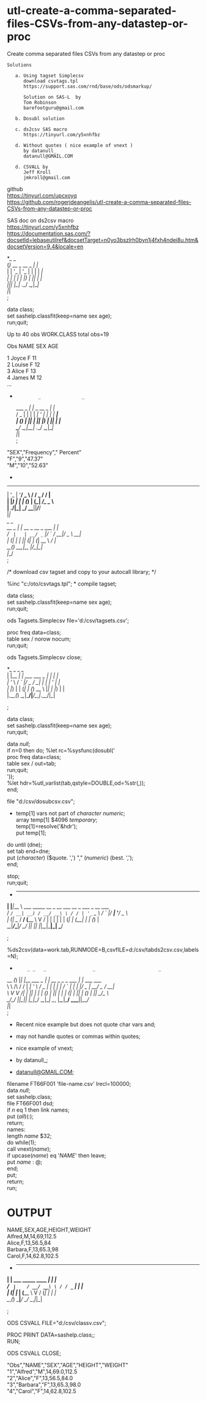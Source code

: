 # utl-create-a-comma-separated-files-CSVs-from-any-datastep-or-proc
Create comma separated files CSVs from any datastep or proc                                                                          
                                                                                                                                     
    Solutions                                                                                                                        
                                                                                                                                     
       a. Using tagset Simplecsv                                                                                                     
          download csvtags.tpl                                                                                                       
          https://support.sas.com/rnd/base/ods/odsmarkup/                                                                            
                                                                                                                                     
          Solution on SAS-L  by                                                                                                      
          Tom Robinson                                                                                                               
          barefootguru@gmail.com                                                                                                     
                                                                                                                                     
       b. Dosubl solution                                                                                                            
                                                                                                                                     
       c. ds2csv SAS macro                                                                                                           
          https://tinyurl.com/y5xnhfbz                                                                                               
                                                                                                                                     
       d. Without quotes ( nice example of vnext )                                                                                   
          by datanull_                                                                                                               
          datanull@GMAIL.COM                                                                                                         
                                                                                                                                     
       d. CSVALL by                                                                                                                  
          Jeff Kroll                                                                                                                 
          jmkroll@gmail.com                                                                                                          
                                                                                                                                     
github                                                                                                                               
https://tinyurl.com/upcxoyq                                                                                                          
https://github.com/rogerjdeangelis/utl-create-a-comma-separated-files-CSVs-from-any-datastep-or-proc                                 
                                                                                                                                     
SAS doc on ds2csv macro                                                                                                              
https://tinyurl.com/y5xnhfbz                                                                                                         
https://documentation.sas.com/?docsetId=lebaseutilref&docsetTarget=n0yo3bszlrh0byn1j4fxh4ndei8u.htm&docsetVersion=9.4&locale=en      
                                                                                                                                     
*_                   _                                                                                                               
(_)_ __  _ __  _   _| |_                                                                                                             
| | '_ \| '_ \| | | | __|                                                                                                            
| | | | | |_) | |_| | |_                                                                                                             
|_|_| |_| .__/ \__,_|\__|                                                                                                            
        |_|                                                                                                                          
;                                                                                                                                    
                                                                                                                                     
data class;                                                                                                                          
   set sashelp.classfit(keep=name sex age);                                                                                          
run;quit;                                                                                                                            
                                                                                                                                     
Up to 40 obs WORK.CLASS total obs=19                                                                                                 
                                                                                                                                     
Obs    NAME       SEX    AGE                                                                                                         
                                                                                                                                     
  1    Joyce       F      11                                                                                                         
  2    Louise      F      12                                                                                                         
  3    Alice       F      13                                                                                                         
  4    James       M      12                                                                                                         
 ...                                                                                                                                 
                                                                                                                                     
*             _               _                                                                                                      
   ___  _   _| |_ _ __  _   _| |_                                                                                                    
  / _ \| | | | __| '_ \| | | | __|                                                                                                   
 | (_) | |_| | |_| |_) | |_| | |_                                                                                                    
  \___/ \__,_|\__| .__/ \__,_|\__|                                                                                                   
                 |_|                                                                                                                 
;                                                                                                                                    
                                                                                                                                     
"SEX","Frequency"," Percent"                                                                                                         
"F","9","47.37"                                                                                                                      
"M","10","52.63"                                                                                                                     
                                                                                                                                     
*                                                                                                                                    
 _ __  _ __ ___   ___ ___  ___ ___                                                                                                   
| '_ \| '__/ _ \ / __/ _ \/ __/ __|                                                                                                  
| |_) | | | (_) | (_|  __/\__ \__ \                                                                                                  
| .__/|_|  \___/ \___\___||___/___/                                                                                                  
|_|                                                                                                                                  
           _                       _                                                                                                 
  __ _    | |_ __ _  __ _ ___  ___| |_                                                                                               
 / _` |   | __/ _` |/ _` / __|/ _ \ __|                                                                                              
| (_| |_  | || (_| | (_| \__ \  __/ |_                                                                                               
 \__,_(_)  \__\__,_|\__, |___/\___|\__|                                                                                              
                    |___/                                                                                                            
;                                                                                                                                    
                                                                                                                                     
/* download csv tagset and copy to your autocall library; */                                                                         
                                                                                                                                     
%inc "c:/oto/csvtags.tpl";  * compile tagset;                                                                                        
                                                                                                                                     
data class;                                                                                                                          
   set sashelp.classfit(keep=name sex age);                                                                                          
run;quit;                                                                                                                            
                                                                                                                                     
                                                                                                                                     
ods Tagsets.Simplecsv file='d:/csv/tagsets.csv';                                                                                     
                                                                                                                                     
proc freq data=class;                                                                                                                
        table sex / norow nocum;                                                                                                     
run;quit;                                                                                                                            
                                                                                                                                     
ods Tagsets.Simplecsv close;                                                                                                         
                                                                                                                                     
                                                                                                                                     
*_            _                 _     _                                                                                              
| |__      __| | ___  ___ _   _| |__ | |                                                                                             
| '_ \    / _` |/ _ \/ __| | | | '_ \| |                                                                                             
| |_) |  | (_| | (_) \__ \ |_| | |_) | |                                                                                             
|_.__(_)  \__,_|\___/|___/\__,_|_.__/|_|                                                                                             
                                                                                                                                     
;                                                                                                                                    
                                                                                                                                     
data class;                                                                                                                          
   set sashelp.classfit(keep=name sex age);                                                                                          
run;quit;                                                                                                                            
                                                                                                                                     
data _null_;                                                                                                                         
  if _n_=0 then do; %let rc=%sysfunc(dosubl('                                                                                        
      proc freq data=class;                                                                                                          
        table sex / out=tab;                                                                                                         
      run;quit;                                                                                                                      
      '));                                                                                                                           
      %let hdr=%utl_varlist(tab,qstyle=DOUBLE,od=%str(,));                                                                           
   end;                                                                                                                              
                                                                                                                                     
   file "d:/csv/dosubcsv.csv";                                                                                                       
                                                                                                                                     
   * temp[1] vars not part of _character_ _numeric_;                                                                                 
   array temp[1] $4096 _temporary_;                                                                                                  
   temp[1]=resolve('&hdr');                                                                                                          
   put temp[1];                                                                                                                      
                                                                                                                                     
   do until (dne);                                                                                                                   
      set tab end=dne;                                                                                                               
      put (_character_) ($quote. ',') "," (_numeric_) (best. ',');                                                                   
   end;                                                                                                                              
                                                                                                                                     
   stop;                                                                                                                             
run;quit;                                                                                                                            
                                                                                                                                     
*    _     ____                                                                                                                      
  __| |___|___ \ ___ _____   __  _ __ ___   __ _  ___ _ __ ___                                                                       
 / _` / __| __) / __/ __\ \ / / | '_ ` _ \ / _` |/ __| '__/ _ \                                                                      
| (_| \__ \/ __/ (__\__ \\ V /  | | | | | | (_| | (__| | | (_) |                                                                     
 \__,_|___/_____\___|___/ \_/   |_| |_| |_|\__,_|\___|_|  \___/                                                                      
                                                                                                                                     
;                                                                                                                                    
                                                                                                                                     
%ds2csv(data=work.tab,RUNMODE=B,csvfILE=d:/csv/tabds2csv.csv,labels=N);                                                              
                                                                                                                                     
*         _ _   _                 _                       _                                                                          
__      _(_) |_| |__   ___  _   _| |_    __ _ _   _  ___ | |_ ___  ___                                                               
\ \ /\ / / | __| '_ \ / _ \| | | | __|  / _` | | | |/ _ \| __/ _ \/ __|                                                              
 \ V  V /| | |_| | | | (_) | |_| | |_  | (_| | |_| | (_) | ||  __/\__ \                                                              
  \_/\_/ |_|\__|_| |_|\___/ \__,_|\__|  \__, |\__,_|\___/ \__\___||___/                                                              
                                           |_|                                                                                       
;                                                                                                                                    
                                                                                                                                     
* Recent nice example but does not quote char vars and;                                                                              
* may not handle quotes or commas within quotes;                                                                                     
                                                                                                                                     
* nice example of vnext;                                                                                                             
                                                                                                                                     
* by datanull_;                                                                                                                      
* datanull@GMAIL.COM;                                                                                                                
                                                                                                                                     
filename FT66F001 'file-name.csv' lrecl=100000;                                                                                      
data _null_;                                                                                                                         
   set sashelp.class;                                                                                                                
   file FT66F001 dsd;                                                                                                                
   if _n_ eq 1 then link names;                                                                                                      
   put (_all_)(:);                                                                                                                   
   return;                                                                                                                           
 names:                                                                                                                              
   length _name_ $32;                                                                                                                
   do while(1);                                                                                                                      
      call vnext(_name_);                                                                                                            
      if upcase(_name_) eq '_NAME_' then leave;                                                                                      
      put _name_ : @;                                                                                                                
      end;                                                                                                                           
   put;                                                                                                                              
   return;                                                                                                                           
run;                                                                                                                                 
                                                                                                                                     
OUTPUT                                                                                                                               
=====                                                                                                                                
                                                                                                                                     
NAME,SEX,AGE,HEIGHT,WEIGHT                                                                                                           
Alfred,M,14,69,112.5                                                                                                                 
Alice,F,13,56.5,84                                                                                                                   
Barbara,F,13,65.3,98                                                                                                                 
Carol,F,14,62.8,102.5                                                                                                                
                                                                                                                                     
*    _                         _ _                                                                                                   
  __| |     ___ _____   ____ _| | |                                                                                                  
 / _` |    / __/ __\ \ / / _` | | |                                                                                                  
| (_| |_  | (__\__ \\ V / (_| | | |                                                                                                  
 \__,_(_)  \___|___/ \_/ \__,_|_|_|                                                                                                  
                                                                                                                                     
;                                                                                                                                    
                                                                                                                                     
ODS CSVALL FILE="d:/csv/classv.csv";                                                                                                 
                                                                                                                                     
 PROC PRINT DATA=sashelp.class;;                                                                                                     
 RUN;                                                                                                                                
                                                                                                                                     
ODS CSVALL CLOSE;                                                                                                                    
                                                                                                                                     
"Obs","NAME","SEX","AGE","HEIGHT","WEIGHT"                                                                                           
"1","Alfred","M",14,69.0,112.5                                                                                                       
"2","Alice","F",13,56.5,84.0                                                                                                         
"3","Barbara","F",13,65.3,98.0                                                                                                       
"4","Carol","F",14,62.8,102.5                                                                                                        
                                                                                                                                     
                                                                                                                                     
                                                                                             

